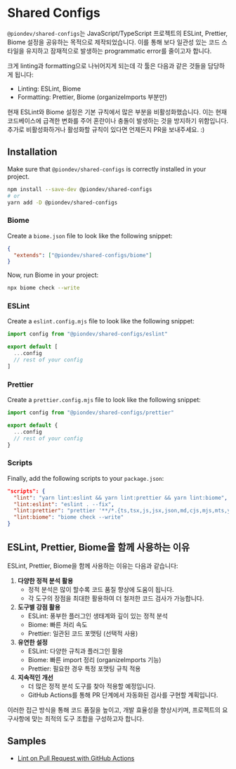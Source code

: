 # Shared Configs

`@piondev/shared-configs`는 JavaScript/TypeScript 프로젝트의 ESLint, Prettier, Biome 설정을 공유하는 목적으로 제작되었습니다.
이를 통해 보다 일관성 있는 코드 스타일을 유지하고 잠재적으로 발생하는 programmatic error를 줄이고자 합니다.

크게 linting과 formatting으로 나뉘어지게 되는데 각 툴은 다음과 같은 것들을 담당하게 됩니다:

- Linting: ESLint, Biome
- Formatting: Prettier, Biome (organizeImports 부분만)

현재 ESLint와 Biome 설정은 기본 규칙에서 많은 부분을 비활성화했습니다. 이는 현재 코드베이스에 급격한 변화를 주어 혼란이나 충돌이 발생하는 것을 방지하기 위함입니다.
추가로 비활성화하거나 활성화할 규칙이 있다면 언제든지 PR을 보내주세요. :)

## Installation

Make sure that `@piondev/shared-configs` is correctly installed in your project.

```sh
npm install --save-dev @piondev/shared-configs
# or
yarn add -D @piondev/shared-configs
```

### Biome

Create a `biome.json` file to look like the following snippet:

```json
{
  "extends": ["@piondev/shared-configs/biome"]
}
```

Now, run Biome in your project:

```sh
npx biome check --write
```

### ESLint

Create a `eslint.config.mjs` file to look like the following snippet:

```js
import config from "@piondev/shared-configs/eslint"

export default [
  ...config
  // rest of your config
]
```

### Prettier

Create a `prettier.config.mjs` file to look like the following snippet:

```js
import config from "@piondev/shared-configs/prettier"

export default {
  ...config
  // rest of your config
}
```

### Scripts

Finally, add the following scripts to your `package.json`:

```json
"scripts": {
  "lint": "yarn lint:eslint && yarn lint:prettier && yarn lint:biome",
  "lint:eslint": "eslint . --fix",
  "lint:prettier": "prettier '**/*.{ts,tsx,js,jsx,json,md,cjs,mjs,mts,yml,yaml}' --write",
  "lint:biome": "biome check --write"
}
```

## ESLint, Prettier, Biome을 함께 사용하는 이유

ESLint, Prettier, Biome을 함께 사용하는 이유는 다음과 같습니다:

1. **다양한 정적 분석 활용**
   - 정적 분석은 많이 할수록 코드 품질 향상에 도움이 됩니다.
   - 각 도구의 장점을 최대한 활용하여 더 철저한 코드 검사가 가능합니다.
1. **도구별 강점 활용**
   - ESLint: 풍부한 플러그인 생태계와 깊이 있는 정적 분석
   - Biome: 빠른 처리 속도
   - Prettier: 일관된 코드 포맷팅 (선택적 사용)
1. **유연한 설정**
   - ESLint: 다양한 규칙과 플러그인 활용
   - Biome: 빠른 import 정리 (organizeImports 기능)
   - Prettier: 필요한 경우 특정 포맷팅 규칙 적용
1. **지속적인 개선**
   - 더 많은 정적 분석 도구를 찾아 적용할 예정입니다.
   - GitHub Actions를 통해 PR 단계에서 자동화된 검사를 구현할 계획입니다.

이러한 접근 방식을 통해 코드 품질을 높이고, 개발 효율성을 향상시키며, 프로젝트의 요구사항에 맞는 최적의 도구 조합을 구성하고자 합니다.

## Samples

- [Lint on Pull Request with GitHub Actions](./samples/lint.yml)
